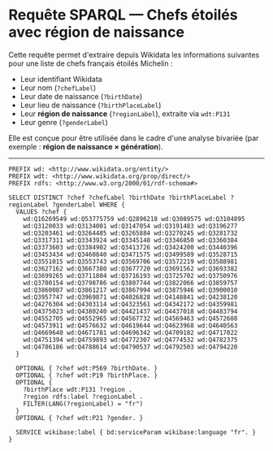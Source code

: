 # Requête SPARQL — Chefs étoilés avec région de naissance

Cette requête permet d'extraire depuis Wikidata les informations suivantes pour une liste de chefs français étoilés Michelin :

- Leur identifiant Wikidata
- Leur nom (`?chefLabel`)
- Leur date de naissance (`?birthDate`)
- Leur lieu de naissance (`?birthPlaceLabel`)
- Leur **région de naissance** (`?regionLabel`), extraite via `wdt:P131`
- Leur genre (`?genderLabel`)

Elle est conçue pour être utilisée dans le cadre d'une analyse bivariée (par exemple : **région de naissance × génération**).

---

```sparql
PREFIX wd: <http://www.wikidata.org/entity/>
PREFIX wdt: <http://www.wikidata.org/prop/direct/>
PREFIX rdfs: <http://www.w3.org/2000/01/rdf-schema#>

SELECT DISTINCT ?chef ?chefLabel ?birthDate ?birthPlaceLabel ?regionLabel ?genderLabel WHERE {
  VALUES ?chef {
    wd:Q16269549 wd:Q53775759 wd:Q2896218 wd:Q3089575 wd:Q3104895
    wd:Q3120033 wd:Q3134001 wd:Q3147054 wd:Q3191483 wd:Q3196277
    wd:Q3203461 wd:Q3264485 wd:Q3265884 wd:Q3270245 wd:Q3281732
    wd:Q3317311 wd:Q3343924 wd:Q3345148 wd:Q3346850 wd:Q3360384
    wd:Q3373603 wd:Q3384902 wd:Q3413726 wd:Q3424200 wd:Q3440396
    wd:Q3453434 wd:Q3460840 wd:Q3471575 wd:Q3499589 wd:Q3528715
    wd:Q3551015 wd:Q3553743 wd:Q3569706 wd:Q3572219 wd:Q3588981
    wd:Q3627162 wd:Q3667380 wd:Q3677720 wd:Q3691562 wd:Q3693382
    wd:Q3699265 wd:Q3711804 wd:Q3716193 wd:Q3725702 wd:Q3750976
    wd:Q3780154 wd:Q3798786 wd:Q3807744 wd:Q3822066 wd:Q3859757
    wd:Q3860087 wd:Q3861217 wd:Q3867994 wd:Q3875946 wd:Q3900010
    wd:Q3957747 wd:Q3969871 wd:Q4026828 wd:Q4148841 wd:Q4238120
    wd:Q4276304 wd:Q4303114 wd:Q4323561 wd:Q4342172 wd:Q4359981
    wd:Q4375023 wd:Q4380240 wd:Q4421437 wd:Q4437018 wd:Q4483794
    wd:Q4552705 wd:Q4552965 wd:Q4567732 wd:Q4569463 wd:Q4572608
    wd:Q4573911 wd:Q4576632 wd:Q4619644 wd:Q4623968 wd:Q4640563
    wd:Q4669640 wd:Q4671781 wd:Q4696342 wd:Q4709182 wd:Q4717022
    wd:Q4751394 wd:Q4759893 wd:Q4772307 wd:Q4774532 wd:Q4782375
    wd:Q4786186 wd:Q4788614 wd:Q4790537 wd:Q4792503 wd:Q4794220
  }

  OPTIONAL { ?chef wdt:P569 ?birthDate. }
  OPTIONAL { ?chef wdt:P19 ?birthPlace. }
  OPTIONAL {
    ?birthPlace wdt:P131 ?region .
    ?region rdfs:label ?regionLabel .
    FILTER(LANG(?regionLabel) = "fr")
  }
  OPTIONAL { ?chef wdt:P21 ?gender. }

  SERVICE wikibase:label { bd:serviceParam wikibase:language "fr". }
}
```
